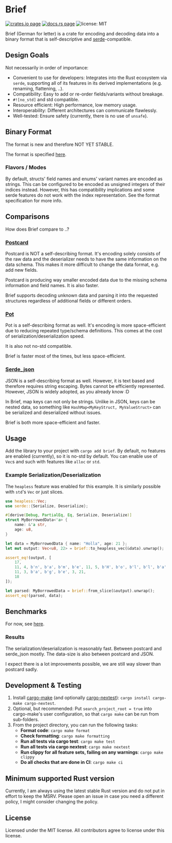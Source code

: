 # Brief

[![crates.io page](https://img.shields.io/crates/v/brief.svg)](https://crates.io/crates/brief)
[![docs.rs page](https://docs.rs/brief/badge.svg)](https://docs.rs/brief/)
![license: MIT](https://img.shields.io/crates/l/brief.svg)

Brief (German for letter) is a crate for encoding and decoding data into a binary format that is self-descriptive and [serde](https://docs.rs/serde/)-compatible.

## Design Goals

Not necessarily in order of importance:

- Convenient to use for developers: Integrates into the Rust ecosystem via `serde`, supporting all of its features in its derived implementations (e.g. renaming, flattening, ..).
- Compatibility: Easy to add or re-order fields/variants without breakage.
- `#![no_std]` and std compatible.
- Resource efficient: High performance, low memory usage.
- Interoperability: Different architectures can communicate flawlessly.
- Well-tested: Ensure safety (currently, there is no use of `unsafe`).

## Binary Format

The format is new and therefore NOT YET STABLE.

The format is specified [here](./docs/format-specification.md).

### Flavors / Modes

By default, structs' field names and enums' variant names are encoded as strings. This can be configured to be encoded as unsigned integers of their indices instead. However, this has compatibility implications and some serde features do not work with the index representation. See the format specification for more info.

## Comparisons

How does Brief compare to ..?

### [Postcard](https://docs.rs/postcard/)

Postcard is NOT a self-describing format. It's encoding solely consists of the raw data and the deserializer needs to have the same information on the data schema. This makes it more difficult to change the data format, e.g. add new fields.

Postcard is producing way smaller encoded data due to the missing schema information and field names. It is also faster.

Brief supports decoding unknown data and parsing it into the requested structures regardless of additional fields or different orders.

### [Pot](https://docs.rs/pot/)

Pot is a self-describing format as well. It's encoding is more space-efficient due to reducing repeated type/schema definitions. This comes at the cost of serialization/deserialization speed.

It is also not no-std compatible.

Brief is faster most of the times, but less space-efficient.

### [Serde_json](https://docs.rs/serde_json/)

JSON is a self-describing format as well. However, it is text based and therefore requires string escaping. Bytes cannot be efficiently represented. However, JSON is widely adopted, as you already know :D

In Brief, map keys can not only be strings. Unlike in JSON, keys can be nested data, so something like `HashMap<MyKeyStruct, MyValueStruct>` can be serialized and deserialized without issues.

Brief is both more space-efficient and faster.

## Usage

Add the library to your project with `cargo add brief`. By default, no features are enabled (currently), so it is no-std by default. You can enable use of `Vec`s and such with features like `alloc` or `std`.

### Example Serialization/Deserialization

The `heapless` feature was enabled for this example. It is similarly possible with `std`'s `Vec` or just slices.

```rust
use heapless::Vec;
use serde::{Serialize, Deserialize};

#[derive(Debug, PartialEq, Eq, Serialize, Deserialize)]
struct MyBorrowedData<'a> {
    name: &'a str,
    age: u8,
}

let data = MyBorrowedData { name: "Holla", age: 21 };
let mut output: Vec<u8, 22> = brief::to_heapless_vec(&data).unwrap();

assert_eq!(output, [
    17,
    11, 4, b'n', b'a', b'm', b'e', 11, 5, b'H', b'o', b'l', b'l', b'a',
    11, 3, b'a', b'g', b'e', 3, 21,
    18
]);

let parsed: MyBorrowedData = brief::from_slice(&output).unwrap();
assert_eq!(parsed, data);
```

## Benchmarks

For now, see [here](https://github.com/FlixCoder/rust_serialization_benchmark/tree/add-brief).

### Results

The serialization/deserialization is reasonably fast. Between postcard and serde_json mostly. The data-size is also between postcard and JSON.

I expect there is a lot improvements possible, we are still way slower than postcard sadly.

## Development & Testing

1. Install [cargo-make](https://github.com/sagiegurari/cargo-make) (and optionally [cargo-nextest](https://github.com/nextest-rs/nextest)): `cargo install cargo-make cargo-nextest`.
2. Optional, but recommended: Put `search_project_root = true` into cargo-make's user configuration, so that `cargo make` can be run from sub-folders.
3. From the project directory, you can run the following tasks:
    - **Format code**: `cargo make format`
    - **Check formatting**: `cargo make formatting`
    - **Run all tests via cargo test**: `cargo make test`
    - **Run all tests via cargo nextest**: `cargo make nextest`
    - **Run clippy for all feature sets, failing on any warnings**: `cargo make clippy`
    - **Do all checks that are done in CI**: `cargo make ci`

## Minimum supported Rust version

Currently, I am always using the latest stable Rust version and do not put in effort to keep the MSRV. Please open an issue in case you need a different policy, I might consider changing the policy.

## License

Licensed under the MIT license. All contributors agree to license under this license.
